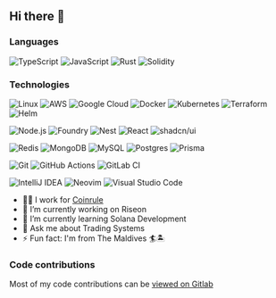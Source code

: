 ## Hi there 👋

### Languages
![TypeScript](https://img.shields.io/badge/-TypeScript-000?&logo=TypeScript)
![JavaScript](https://img.shields.io/badge/-JavaScript-000?&logo=JavaScript)
![Rust](https://img.shields.io/badge/-Rust-000?&logo=Rust)
![Solidity](https://img.shields.io/badge/-Solidity-000?&logo=Solidity)

### Technologies
![Linux](https://img.shields.io/badge/-Linux-000?&logo=Linux)
![AWS](https://img.shields.io/badge/AWS-000?logo=amazon-web-services&logoColor=white)
![Google Cloud](https://img.shields.io/badge/Google%20Cloud-000?logo=google-cloud)
![Docker](https://img.shields.io/badge/-Docker-000?&logo=Docker)
![Kubernetes](https://img.shields.io/badge/-Kubernetes-000?&logo=Kubernetes)
![Terraform](https://img.shields.io/badge/-Terraform-000?&logo=Terraform)
![Helm](https://img.shields.io/badge/-Helm-000?&logo=Helm)

![Node.js](https://img.shields.io/badge/-Node.js-000?&logo=node.js)
![Foundry](https://custom-icon-badges.demolab.com/badge/Foundry-000?logo=foundry)
![Nest](https://img.shields.io/badge/Nest.js-000?logo=nestjs)
![React](https://img.shields.io/badge/-React-000?&logo=React)
![shadcn/ui](https://img.shields.io/badge/shadcn%2Fui-000?logo=shadcnui)

![Redis](https://img.shields.io/badge/-Redis-000?&logo=Redis)
![MongoDB](https://img.shields.io/badge/-MongoDB-000?&logo=MongoDB)
![MySQL](https://img.shields.io/badge/MySQL-000?logo=mysql)
![Postgres](https://img.shields.io/badge/Postgres-000?logo=postgresql)
![Prisma](https://img.shields.io/badge/Prisma-000?logo=prisma)

![Git](https://img.shields.io/badge/Git-000?logo=git)
![GitHub Actions](https://img.shields.io/badge/GitHub_Actions-000?logo=github-actions)
![GitLab CI](https://img.shields.io/badge/GitLab%20CI-000?logo=gitlab)

![IntelliJ IDEA](https://img.shields.io/badge/IntelliJIDEA-000000.svg?logo=intellij-idea)
![Neovim](https://img.shields.io/badge/Neovim-000?logo=neovim)
![Visual Studio Code](https://custom-icon-badges.demolab.com/badge/Visual%20Studio%20Code-000?logo=vsc)


- 👨‍💻 I work for [Coinrule](https://coinrule.com)
- 🔭 I’m currently working on Riseon
- 🌱 I’m currently learning Solana Development
- 💬 Ask me about Trading Systems
- ⚡ Fun fact: I'm from The Maldives 🏄🏝️

### Code contributions
Most of my code contributions can be [viewed on Gitlab](https://gitlab.com/n3m6)
